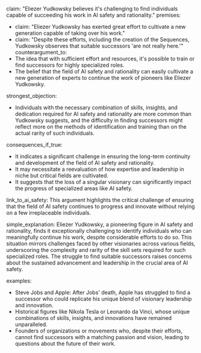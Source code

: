 claim: "Eliezer Yudkowsky believes it's challenging to find individuals capable of succeeding his work in AI safety and rationality."
premises:
  - claim: "Eliezer Yudkowsky has exerted great effort to cultivate a new generation capable of taking over his work."
  - claim: "Despite these efforts, including the creation of the Sequences, Yudkowsky observes that suitable successors 'are not really here.'"
counterargument_to:
  - The idea that with sufficient effort and resources, it's possible to train or find successors for highly specialized roles.
  - The belief that the field of AI safety and rationality can easily cultivate a new generation of experts to continue the work of pioneers like Eliezer Yudkowsky.

strongest_objection:
  - Individuals with the necessary combination of skills, insights, and dedication required for AI safety and rationality are more common than Yudkowsky suggests, and the difficulty in finding successors might reflect more on the methods of identification and training than on the actual rarity of such individuals.

consequences_if_true:
  - It indicates a significant challenge in ensuring the long-term continuity and development of the field of AI safety and rationality.
  - It may necessitate a reevaluation of how expertise and leadership in niche but critical fields are cultivated.
  - It suggests that the loss of a singular visionary can significantly impact the progress of specialized areas like AI safety.

link_to_ai_safety: This argument highlights the critical challenge of ensuring that the field of AI safety continues to progress and innovate without relying on a few irreplaceable individuals.

simple_explanation: Eliezer Yudkowsky, a pioneering figure in AI safety and rationality, finds it exceptionally challenging to identify individuals who can meaningfully continue his work, despite considerable efforts to do so. This situation mirrors challenges faced by other visionaries across various fields, underscoring the complexity and rarity of the skill sets required for such specialized roles. The struggle to find suitable successors raises concerns about the sustained advancement and leadership in the crucial area of AI safety.

examples:
  - Steve Jobs and Apple: After Jobs' death, Apple has struggled to find a successor who could replicate his unique blend of visionary leadership and innovation.
  - Historical figures like Nikola Tesla or Leonardo da Vinci, whose unique combinations of skills, insights, and innovations have remained unparalleled.
  - Founders of organizations or movements who, despite their efforts, cannot find successors with a matching passion and vision, leading to questions about the future of their work.